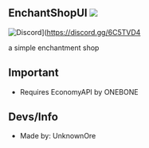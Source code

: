 ## EnchantShopUI [![](https://poggit.pmmp.io/shield.state/EnchantUI)](https://poggit.pmmp.io/p/EnchantUI)
![Discord](https://img.shields.io/discord/577268599165550592.svg?style=flat-square&label=discord&colorB=7289da)](https://discord.gg/6C5TVD4

a simple enchantment shop 

## Important

- Requires EconomyAPI by ONEBONE

## Devs/Info
- Made by: UnknownOre


